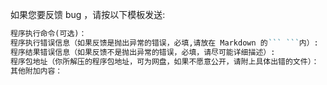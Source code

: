 如果您要反馈 bug ，请按以下模板发送:
```md
程序执行命令(可选)：
程序执行错误信息（如果反馈是抛出异常的错误，必填,请放在 Markdown 的``` ```内）:
程序结果错误信息（如果反馈不是抛出异常的错误，必填，请尽可能详细描述）:
程序包地址（你所解压的程序包地址，可为网盘，如果不愿意公开，请附上具体出错的文件）：
其他附加内容：
```
